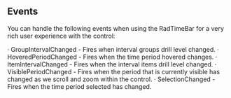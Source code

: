 ## Events
 You can handle the following events when using the RadTimeBar for a very rich user experience with the control:

· GroupIntervalChanged - Fires when interval groups drill level changed.
· HoveredPeriodChanged - Fires when the time period hovered changes.
· ItemIntervalChanged - Fires when the interval items drill level changed.
· VisiblePeriodChanged - Fires when the period that is currently visible has changed as we scroll and zoom within the control.
· SelectionChanged - Fires when the time period selected has changed.

[//]: <keywords: itemintervalchanged>
